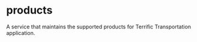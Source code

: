 # products
A service that maintains the supported products for Terrific Transportation application.
